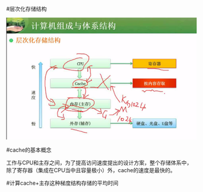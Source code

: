 #层次化存储结构

![](/imgs/1.2.11-1计算机层次存储结构.png)

#cache的基本概念

工作与CPU和主存之间，为了提高访问速度提出的设计方案，整个存储体系中，除了寄存器（集成在CPU当中且容量极小）外，cache的速度是最快的。

#计算cache+主存这种梯度结构存储的平均时间
